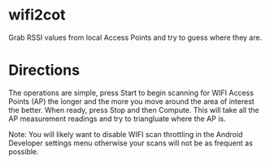 # wifi2cot
 Grab RSSI values from local Access Points and try to guess where they are.

# Directions
 The operations are simple, press Start to begin scanning for WIFI Access Points (AP) the longer and the more you move around the area of interest the better. When ready, press Stop and then Compute. This will take all the AP measurement readings and try to triangluate where the AP is.

 Note: You will likely want to disable WIFI scan throttling in the Android Developer settings menu otherwise your scans will not be as frequent as possible.
